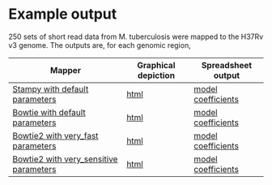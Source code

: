 # Example output
250 sets of short read data from M. tuberculosis were mapped to the H37Rv v3 genome.
The outputs are, for each genomic region,


|  Mapper   |    Graphical depiction   |    Spreadsheet output |
|-----------|--------------------------|-----------------------|
| [Stampy with default parameters](../testdata/map_with_stampy.sh) |  [html](https://davidhwyllie.github.io/ADAPTIVEMASKING/stampy.html)  |  [model coefficients](stampy/stampy_coeffs.csv) |
| [Bowtie with default parameters](../testdata/map_with_bowtie.sh) |  [html](https://davidhwyllie.github.io/ADAPTIVEMASKING/bowtie.html)  |  [model coefficients](bowtie/bowtie_coeffs.csv) |
| [Bowtie2 with very_fast parameters](../testdata/map_with_bowtie2_very_fast.sh) |  [html](https://davidhwyllie.github.io/ADAPTIVEMASKING/bowtie2_vf.html)  |  [model coefficients](bowtie2_vf/bowtie2_vf_coeffs.csv) |
| [Bowtie2 with very_sensitive parameters](../testdata/map_with_bowtie2_very_sensitive.sh) |  [html](https://davidhwyllie.github.io/ADAPTIVEMASKING/bowtie2_vs.html)  |  [model coefficients](bowtie2_vs/bowtie2_vs_coeffs.csv) |


